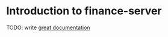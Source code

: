 # Introduction to finance-server

TODO: write [great documentation](http://jacobian.org/writing/what-to-write/)
